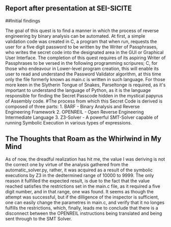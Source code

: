## Report after presentation at SEI-SICITE



##Initial findings

The goal of this quest is to find a manner in which the process of reverse engineering by binary analysis can be automated. At first, a simple validation code was created in C, a program that when run, requests the user for a five digit password to be written by the Writer of Passphrases, who writes the secret code into the designated area in the GUI or Graphical User Interface.
The completion of this quest requires of its aspiring  Writer of Passphrases to be versed in the following programming scripures; C, for those who endeavour in Lower-level program creation, this will enable its user to read and understand the Password Validator algorithm, at this time only the file formerly known as main.c is written in such language.
For those more keen in the Slytherin Tongue of Snakes, Parseltonge is required, as it's important to understand the language of Python, as it is the language responsible for finding the Secret Passcode hidden in the mystical papyrus of Assembly code.
#The process from which this Secret Code is derived is composed of three parts:
	1. BARF - Binary Analysis and Reverse Engineering Framework
	2. OPENREIL - Open Reverse Engineering Intermediate Language
	3. Z3-Solver - A powerful SMT-Solver capable of running Symbolic Execution in various types of expressions.

 ## The Thoughts that Roam as the Whirlwind in My Mind
 
As of now, the dreadful realization has hit me, the value I was deriving is not the correct one by virtue of the analysis gathered from the automatic_solver.py, rather, it was acquired as a result of the symbolic executions by Z3 in the dedtermined range of 10000 to 9999. The only reason it fulfilled the expected result, is due to the fact that the value reached satisfies the restrictions set in the main.c file, as it required a five digit number, and in that range, one was found.
It seems as though the attempt was successful, but if the dilligence of the inspector is sufficient, one can easily change the parametres in main.c, and verify that it no longes fulfills the restrictions, which, finally, leads me to conclude that there is a disconnect between the OPENREIL instructions being translated and being sent through to the SMT Solver. 
